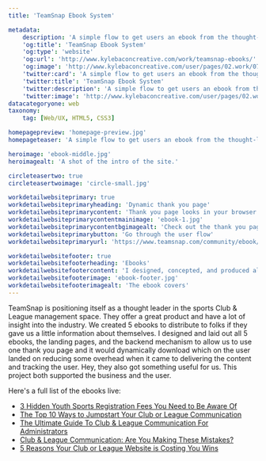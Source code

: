 ```yaml
---
title: 'TeamSnap Ebook System'

metadata:
    description: 'A simple flow to get users an ebook from the thought-leaders TeamSnap and some nicely designed ebooks.'
    'og:title': 'TeamSnap Ebook System'
    'og:type': 'website'
    'og:url': 'http://www.kylebaconcreative.com/work/teamsnap-ebooks/'
    'og:image': 'http://www.kylebaconcreative.com/user/pages/02.work/07.teamsnap-ebooks/homepage-preview.jpg'
    'twitter:card': 'A simple flow to get users an ebook from the thought-leaders TeamSnap and some nicely designed ebooks.'
    'twitter:title': 'TeamSnap Ebook System'
    'twitter:description': 'A simple flow to get users an ebook from the thought-leaders TeamSnap and some nicely designed ebooks.'
    'twitter:image': 'http://www.kylebaconcreative.com/user/pages/02.work/07.teamsnap-ebooks/homepage-preview.jpg'
datacategoryone: web
taxonomy:
    tag: [Web/UX, HTML5, CSS3]

homepagepreview: 'homepage-preview.jpg'
homepageteaser: 'A simple flow to get users an ebook from the thought-leaders TeamSnap and some nicely designed ebooks.'

heroimage: 'ebook-middle.jpg'
heroimagealt: 'A shot of the intro of the site.'

circleteasertwo: true
circleteasertwoimage: 'circle-small.jpg'

workdetailwebsiteprimary: true
workdetailwebsiteprimaryheading: 'Dynamic thank you page'
workdetailwebsiteprimarycontent: 'Thank you page looks in your browser storage to see which book you wanted and then serves it up and downloads automatically. You have to fill out the form first!'
workdetailwebsiteprimarycontentmainimage: 'ebook-1.jpg'
workdetailwebsiteprimarycontentbgimagealt: 'Check out the thank you page'
workdetailwebsiteprimarybutton: 'Go through the user flow'
workdetailwebsiteprimaryurl: 'https://www.teamsnap.com/community/ebook/the-top-10-ways-to-jumpstart-your-club-or-league-communication/'

workdetailwebsitefooter: true
workdetailwebsitefooterheading: 'Ebooks'
workdetailwebsitefootercontent: 'I designed, concepted, and produced all of the ebooks. They are typeset to be read pleasurably on all electronic devices. <a href="/user/pages/02.work/07.teamsnap-ebooks/5-reasons-your-club-or-league-website-is-costing-you-wins_rev-1-00.pdf">Here’s a sample layout</a>'
workdetailwebsitefooterimage: 'ebook-footer.jpg'
workdetailwebsitefooterimagealt: 'The ebook covers'
---
```

TeamSnap is positioning itself as a thought leader in the sports Club &amp; League management space. They offer a great product and have a lot of insight into the industry. We created 5 ebooks to distribute to folks if they gave us a little information about themselves. I designed and laid out all 5 ebooks, the landing pages, and the backend mechanism to allow us to use one thank you page and it would dynamically download which on the user landed on reducing some overhead when it came to delivering the content and tracking the user. Hey, they also got something useful for us. This project both supported the business and the user.

Here's a full list of the ebooks live:
* [3 Hidden Youth Sports Registration Fees You Need to Be Aware Of](https://www.teamsnap.com/community/ebook/3-hidden-youth-sports-registration-fees-you-need-to-be-aware-of)
* [The Top 10 Ways to Jumpstart Your Club or League Communication](https://www.teamsnap.com/community/ebook/the-top-10-ways-to-jumpstart-your-club-or-league-communication)
* [The Ultimate Guide To Club & League Communication For Administrators](https://www.teamsnap.com/community/ebook/the-ultimate-guide-to-club-league-communication-for-administrators)
* [Club & League Communication: Are You Making These Mistakes?](https://www.teamsnap.com/community/ebook/club-league-communication-are-you-making-these-mistakes)
* [5 Reasons Your Club or League Website is Costing You Wins](https://www.teamsnap.com/community/ebook/5-reasons-your-club-or-league-website-is-costing-you-wins)
